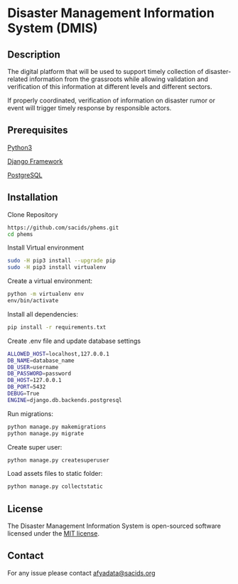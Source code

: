 # Disaster Management Information System (DMIS)

## Description
The digital platform that will be used to support timely collection of disaster-related information from the grassroots while allowing validation and verification of this information at different levels and different sectors. 

If properly coordinated, verification of information on disaster rumor or event will trigger timely response by responsible actors. 


## Prerequisites
[Python3](https://www.python.org/)

[Django Framework](https://www.djangoproject.com/)

[PostgreSQL](https://www.postgresql.org/)


## Installation
Clone Repository

```bash
https://github.com/sacids/phems.git
cd phems
```

Install Virtual environment
```bash
sudo -H pip3 install --upgrade pip
sudo -H pip3 install virtualenv
```

Create a virtual environment:
```bash
python -m virtualenv env
env/bin/activate
```

Install all dependencies:
```bash
pip install -r requirements.txt
```

Create .env file and update database settings
```bash
ALLOWED_HOST=localhost,127.0.0.1
DB_NAME=database_name
DB_USER=username
DB_PASSWORD=password
DB_HOST=127.0.0.1
DB_PORT=5432
DEBUG=True
ENGINE=django.db.backends.postgresql
```

Run migrations:
```bash
python manage.py makemigrations
python manage.py migrate
```

Create super user:
```bash
python manage.py createsuperuser
```

Load assets files to static folder:
```bash
python manage.py collectstatic
```


## License
The Disaster Management Information System is open-sourced software licensed under the 
[MIT license](https://opensource.org/license/mit/).


## Contact
For any issue please contact afyadata@sacids.org

